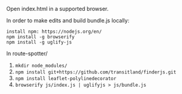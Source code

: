 Open index.html in a supported browser.

In order to make edits and build bundle.js locally:

`install npm: https://nodejs.org/en/`  
`npm install -g browserify`  
`npm install -g uglify-js`

In route-spotter/  
1.  `mkdir node_modules/`  
2.  `npm install
git+https://github.com/transitland/finderjs.git`  
3.  `npm install leaflet-polylinedecorator`  
4.  `browserify js/index.js | uglifyjs > js/bundle.js`
